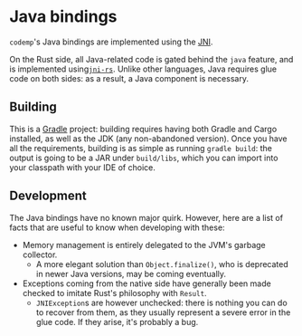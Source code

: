 # Java bindings
`codemp`'s Java bindings are implemented using the [JNI](https://docs.oracle.com/javase/8/docs/technotes/guides/jni/).

On the Rust side, all Java-related code is gated behind the `java` feature, and is implemented using[`jni-rs`](https://github.com/jni-rs/jni-rs).
Unlike other languages, Java requires glue code on both sides: as a result, a Java component is necessary.

## Building
This is a [Gradle](https://gradle.org/) project: building requires having both Gradle and Cargo installed, as well as the JDK (any non-abandoned version).
Once you have all the requirements, building is as simple as running `gradle build`: the output is going to be a JAR under `build/libs`, which you can import into your classpath with your IDE of choice.

## Development
The Java bindings have no known major quirk. However, here are a list of facts that are useful to know when developing with these:

* Memory management is entirely delegated to the JVM's garbage collector.
  * A more elegant solution than `Object.finalize()`, who is deprecated in newer Java versions, may be coming eventually.
* Exceptions coming from the native side have generally been made checked to imitate Rust's philosophy with `Result`.
  * `JNIException`s are however unchecked: there is nothing you can do to recover from them, as they usually represent a severe error in the glue code. If they arise, it's probably a bug.
